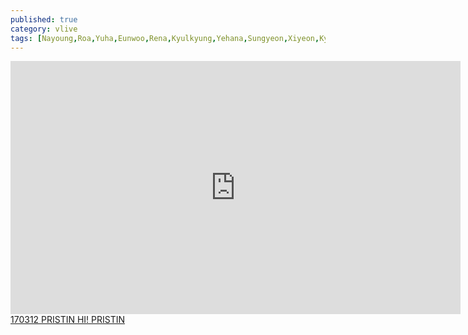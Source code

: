 ```yaml
---
published: true
category: vlive
tags: [Nayoung,Roa,Yuha,Eunwoo,Rena,Kyulkyung,Yehana,Sungyeon,Xiyeon,Kyla]
---
```

<iframe src="http://www.vlive.tv/embed/24795" frameborder="no" scrolling="no" marginwidth="0" marginheight="0" WIDTH="720" HEIGHT="405" allowfullscreen></iframe><br /><a href="" target="_blank">170312 PRISTIN HI! PRISTIN</a>